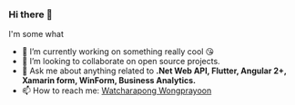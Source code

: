 ### Hi there 👋

<!--
**Wongprayoon/Wongprayoon** is a ✨ _special_ ✨ repository because its `README.md` (this file) appears on your GitHub profile.
-->

I'm some what
- 🔭 I’m currently working on something really cool 😘 <!-- - 🌱 I’m currently learning ... -->
- 👯 I’m looking to collaborate on open source projects.
- 💬 Ask me about anything related to <b>.Net Web API, Flutter, Angular 2+, Xamarin form, WinForm, Business Analytics.</b>
- 📫 How to reach me: [Watcharapong Wongprayoon](mailto:wongprayoon.w@gmail.com)
<!-- - 😄 Pronouns: ... -->
<!-- - ⚡ Fun fact: ... -->

<!--
### Connect with me:

[<img align="left" alt="Watcharapong-Vongprayoon | LinkedIn" width="22px" src="https://cdn.jsdelivr.net/npm/simple-icons@v3/icons/linkedin.svg" />][linkedin]
[<img align="left" alt="Wongprayoon | GitHub" width="22px" src="https://cdn.jsdelivr.net/npm/simple-icons@v3/icons/github.svg" />][github]

<br />

### Languages and Tools:
<img align="left" alt="Android" width="26px" src="https://raw.githubusercontent.com/github/explore/80688e429a7d4ef2fca1e82350fe8e3517d3494d/topics/android/android.png" />
<img align="left" alt="Git" width="26px" src="https://raw.githubusercontent.com/github/explore/80688e429a7d4ef2fca1e82350fe8e3517d3494d/topics/git/git.png" />
<img align="left" alt="GitHub" width="26px" src="https://raw.githubusercontent.com/github/explore/78df643247d429f6cc873026c0622819ad797942/topics/github/github.png" />
<img align="left" alt="Terminal" width="26px" src="https://raw.githubusercontent.com/github/explore/80688e429a7d4ef2fca1e82350fe8e3517d3494d/topics/terminal/terminal.png" />
<img align="left" alt="Node.js" width="26px" src="https://raw.githubusercontent.com/github/explore/80688e429a7d4ef2fca1e82350fe8e3517d3494d/topics/nodejs/nodejs.png" />
<img align="left" alt="XCode" width="26px" src="https://raw.githubusercontent.com/github/explore/80688e429a7d4ef2fca1e82350fe8e3517d3494d/topics/xcode/xcode.png" />
<img align="left" alt="Visual Studio Code" width="26px" src="https://raw.githubusercontent.com/github/explore/80688e429a7d4ef2fca1e82350fe8e3517d3494d/topics/visual-studio-code/visual-studio-code.png" />
<img align="left" alt="AWS" width="26px" src="https://raw.githubusercontent.com/github/explore/80688e429a7d4ef2fca1e82350fe8e3517d3494d/topics/aws/aws.png" />

<br />
<br />

### GitHub Stats:
![Watcharapong Wogprayoon's github stats](https://github-readme-stats.vercel.app/api?username=wongprayoon&show_icons=true&theme=dracula&count_private=true&include_all_commits=true&hide=contribs,issues,stars)

-->
